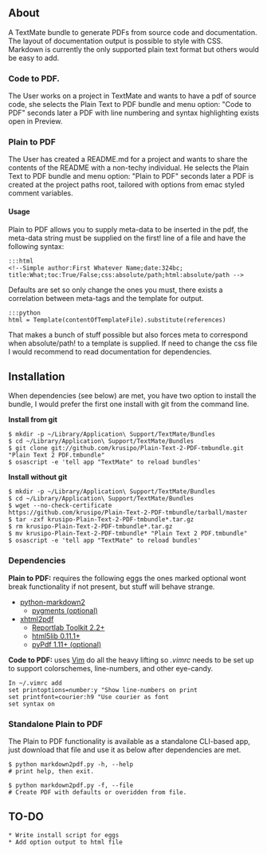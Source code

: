 <!--Simple author:Jonas Odencrants;date:2011-01-01;title:Plain Text to PDF documentation;toc:False; -->
## About
A TextMate bundle to generate PDFs from source code and documentation.
The layout of documentation output is possible to style with CSS. 
Markdown is currently the only supported plain text format but others 
would be easy to add.

### Code to PDF.
The User works on a project in TextMate and wants to have a pdf of source code,
she selects the Plain Text to PDF bundle and menu option: "Code to PDF" seconds 
later a PDF with line numbering and syntax highlighting exists open in Preview.

### Plain to PDF
The User has created a README.md for a project and wants to share the 
contents of the README with a non-techy individual. He selects the Plain Text 
to PDF bundle and menu option: "Plain to PDF" seconds later a PDF is created 
at the project paths root, tailored with options from emac styled comment variables. 

#### Usage
Plain to PDF allows you to supply meta-data to be inserted in the pdf, 
the meta-data string must be supplied on the first! line of a file and have 
the following syntax: 

    :::html
    <!--Simple author:First Whatever Name;date:324bc;
    title:What;toc:True/False;css:absolute/path;html:absolute/path -->

Defaults are set so only change the ones you must, there exists a correlation
between meta-tags and the template for output.

    :::python
    html = Template(contentOfTemplateFile).substitute(references)

That makes a bunch of stuff possible but also forces meta to correspond when
absolute/path! to a template is supplied. If need to change the css file I would
recommend to read documentation for dependencies.


## Installation 

When dependencies (see below) are met, you have two option to install the bundle,
I would prefer the first one install with git from the command line.

**Install from git**

    $ mkdir -p ~/Library/Application\ Support/TextMate/Bundles
    $ cd ~/Library/Application\ Support/TextMate/Bundles
    $ git clone git://github.com/krusipo/Plain-Text-2-PDF-tmbundle.git
    "Plain Text 2 PDF.tmbundle"
    $ osascript -e 'tell app "TextMate" to reload bundles'

**Install without git**

    $ mkdir -p ~/Library/Application\ Support/TextMate/Bundles
    $ cd ~/Library/Application\ Support/TextMate/Bundles
    $ wget --no-check-certificate 
    https://github.com/krusipo/Plain-Text-2-PDF-tmbundle/tarball/master
    $ tar -zxf krusipo-Plain-Text-2-PDF-tmbundle*.tar.gz
    $ rm krusipo-Plain-Text-2-PDF-tmbundle*.tar.gz 
    $ mv krusipo-Plain-Text-2-PDF-tmbundle* "Plain Text 2 PDF.tmbundle"
    $ osascript -e 'tell app "TextMate" to reload bundles'

### Dependencies
**Plain to PDF:** requires the following eggs the ones marked optional 
wont break functionality if not present, but stuff will behave strange.

 * [python-markdown2](http://code.google.com/p/python-markdown2/)
	 - [pygments (optional)](http://pygments.org/)
 * [xhtml2pdf](https://github.com/holtwick/xhtml2pdf)
     - [Reportlab Toolkit 2.2+](http://www.reportlab.org/)
     - [html5lib 0.11.1+](http://code.google.com/p/html5lib/)
     - [pyPdf 1.11+ (optional)](http://pybrary.net/pyPdf/)

**Code to PDF:** uses [Vim](http://www.vim.org/) do all the heavy lifting 
so *.vimrc* needs to be set up to support colorschemes, line-numbers, and
other eye-candy.

	In ~/.vimrc add
	set printoptions=number:y "Show line-numbers on print
	set printfont=courier:h9 "Use courier as font
	set syntax on

### Standalone Plain to PDF
The Plain to PDF functionality is available as a standalone CLI-based app, 
just download that file and use it as below after dependencies are met.

    $ python markdown2pdf.py -h, --help
	# print help, then exit.

    $ python markdown2pdf.py -f, --file
	# Create PDF with defaults or overidden from file.
				
## TO-DO 
    * Write install script for eggs
    * Add option output to html file
